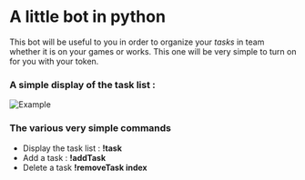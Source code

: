 # A little bot in python

This bot will be useful to you in order to organize your *tasks* in team whether it is on your games or works.
This one will be very simple to turn on for you with your token.

### A simple display of the task list :
![Example](https://nsa40.casimages.com/img/2020/06/19/mini_200619122039713689.png)

### The various very simple commands
* Display the task list : **!task**
* Add a task : **!addTask**
* Delete a task **!removeTask index**
